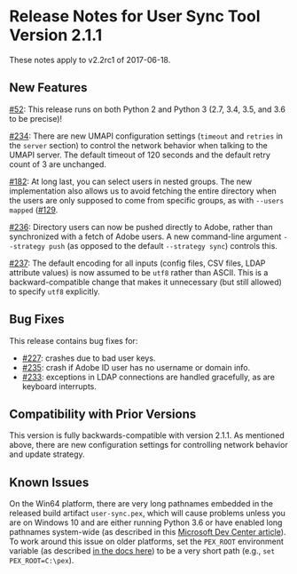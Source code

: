 # Release Notes for User Sync Tool Version 2.1.1

These notes apply to v2.2rc1 of 2017-06-18.

## New Features

[#52](https://github.com/adobe-apiplatform/user-sync.py/issues/235): This release runs on both Python 2 and Python 3 (2.7, 3.4, 3.5, and 3.6 to be precise)!

[#234](https://github.com/adobe-apiplatform/user-sync.py/issues/234): There are new UMAPI configuration settings (`timeout` and `retries` in the `server` section) to control the network behavior when talking to the UMAPI server.  The default timeout of 120 seconds and the default retry count of 3 are unchanged.

[#182](https://github.com/adobe-apiplatform/user-sync.py/issues/182): At long last, you can select users in nested groups.  The new implementation also allows us to avoid fetching the entire directory when the users are only supposed to come from specific groups, as with `--users mapped` ([#129](https://github.com/adobe-apiplatform/user-sync.py/issues/129).

[#236](https://github.com/adobe-apiplatform/user-sync.py/issues/236): Directory users can now be pushed directly to Adobe, rather than synchronized with a fetch of Adobe users.  A new command-line argument `--strategy push` (as opposed to the default `--strategy sync`) controls this.

[#237](https://github.com/adobe-apiplatform/user-sync.py/issues/237): The default encoding for all inputs (config files, CSV files, LDAP attribute values) is now assumed to be `utf8` rather than ASCII.  This is a backward-compatible change that makes it unnecessary (but still allowed) to specify `utf8` explicitly.

## Bug Fixes

This release contains bug fixes for:

* [#227](https://github.com/adobe-apiplatform/user-sync.py/issues/227): crashes due to bad user keys.
* [#235](https://github.com/adobe-apiplatform/user-sync.py/issues/235): crash if Adobe ID user has no username or domain info.
* [#233](https://github.com/adobe-apiplatform/user-sync.py/issues/233): exceptions in LDAP connections are handled gracefully, as are keyboard interrupts.

## Compatibility with Prior Versions

This version is fully backwards-compatible with version 2.1.1.  As mentioned above, there are new configuration settings for controlling network behavior and update strategy.

## Known Issues

On the Win64 platform, there are very long pathnames embedded in the released build artifact `user-sync.pex`, which will cause problems unless you are on Windows 10 and are either running Python 3.6 or have enabled long pathnames system-wide (as described in this [Microsoft Dev Center article](https://msdn.microsoft.com/en-us/library/windows/desktop/aa365247(v=vs.85).aspx)).  To work around this issue on older platforms, set the `PEX_ROOT` environment variable (as described [in the docs here](https://adobe-apiplatform.github.io/user-sync.py/en/user-manual/setup_and_installation.html)) to be a very short path (e.g., `set PEX_ROOT=C:\pex`).
